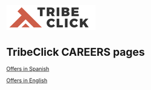 ![](assets/img/tribeclick_logo_final-01-300x225-1.png)

# TribeClick CAREERS pages



[Offers in Spanish](/jobs_es)

[Offers in English](/jobs_en)
